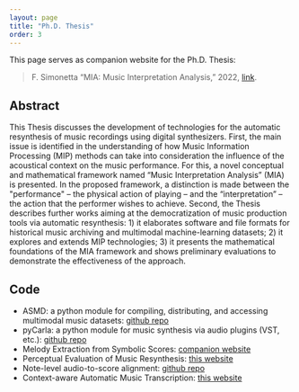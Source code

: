 ```yaml
---
layout: page
title: "Ph.D. Thesis"
order: 3
---
```


This page serves as companion website for the Ph.D. Thesis:

> F. Simonetta “MIA: Music Interpretation Analysis,” 2022, [link]().

## Abstract

This Thesis discusses the development of technologies for the automatic
resynthesis of music recordings using digital synthesizers. First, the
main issue is identified in the understanding of how Music Information
Processing (MIP) methods can take into consideration the influence of
the acoustical context on the music performance. For this, a novel
conceptual and mathematical framework named “Music Interpretation
Analysis” (MIA) is presented. In the proposed framework, a distinction
is made between the "performance" – the physical action of playing – and
the “interpretation” – the action that the performer wishes to achieve.
Second, the Thesis describes further works aiming at the democratization
of music production tools via automatic resynthesis: 1) it elaborates
software and file formats for historical music archiving and multimodal
machine-learning datasets; 2) it explores and extends MIP technologies;
3) it presents the mathematical foundations of the MIA framework and
shows preliminary evaluations to demonstrate the effectiveness of the
approach.

## Code

* ASMD: a python module for compiling, distributing, and accessing multimodal music datasets: [github repo](https://github.com/LIMUNIMI/ASMD/)
* pyCarla: a python module for music synthesis via audio plugins (VST, etc.): [github repo](https://github.com/00sapo/pycarla)
* Melody Extraction from Symbolic Scores: [companion website](https://limunimi.github.io/Symbolic-Melody-Identification/)
* Perceptual Evaluation of Music Resynthesis: [this website](/MIA/mta/)
* Note-level audio-to-score alignment: [github repo](https://github.com/LIMUNIMI/MMSP2021-Audio2ScoreAlignment)
* Context-aware Automatic Music Transcription: [this website](/MIA/eusipco/)
